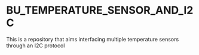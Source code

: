 # BU_TEMPERATURE_SENSOR_AND_I2C
This is a repository that aims interfacing multiple temperature sensors through an I2C protocol
